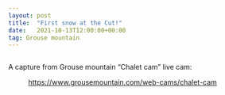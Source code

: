 ```yaml
---
layout: post
title:  "First snow at the Cut!"
date:   2021-10-13T12:00:00+00:00
tag: Grouse mountain
---
```



<div class="entry-content">
		
<figure class="wp-block-image"><img src="https://vancouversnowboarding.files.wordpress.com/2021/10/output.jpg" alt="" scale="0"></figure>



<p></p>



<p></p>



<p>A capture from Grouse mountain “Chalet cam” live cam:</p>



<figure class="wp-block-image"><img src="https://relay.ozolio.com/snap/yblmb8/image-31878-1634141506581.jpg" alt="" scale="0"><figcaption><a href="https://www.grousemountain.com/web-cams/chalet-cam" rel="nofollow">https://www.grousemountain.com/web-cams/chalet-cam</a></figcaption></figure>

